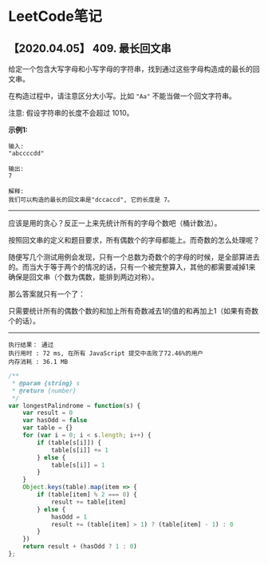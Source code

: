 # LeetCode笔记

## 【2020.04.05】  409. 最长回文串

给定一个包含大写字母和小写字母的字符串，找到通过这些字母构造成的最长的回文串。

在构造过程中，请注意区分大小写。比如 `"Aa"` 不能当做一个回文字符串。

注意:
假设字符串的长度不会超过 1010。



**示例1:**

```
输入:
"abccccdd"

输出:
7

解释:
我们可以构造的最长的回文串是"dccaccd", 它的长度是 7。
```



***

应该是用的贪心？反正一上来先统计所有的字母个数吧（桶计数法）。

按照回文串的定义和题目要求，所有偶数个的字母都能上。而奇数的怎么处理呢？

随便写几个测试用例会发现，只有一个总数为奇数个的字母的时候，是全部算进去的。而当大于等于两个的情况的话，只有一个被完整算入，其他的都需要减掉1来确保是回文串（个数为偶数，能排到两边对称）。

那么答案就只有一个了：

只需要统计所有的偶数个数的和加上所有奇数减去1的值的和再加上1（如果有奇数个的话）。

***

```
执行结果： 通过
执行用时 : 72 ms, 在所有 JavaScript 提交中击败了72.46%的用户
内存消耗 : 36.1 MB
```

```javascript
/**
 * @param {string} s
 * @return {number}
 */
var longestPalindrome = function(s) {
    var result = 0
    var hasOdd = false
    var table = {}
    for (var i = 0; i < s.length; i++) {
        if (table[s[i]]) {
            table[s[i]] += 1
        } else {
            table[s[i]] = 1
        }
    }
    Object.keys(table).map(item => {
        if (table[item] % 2 === 0) {
            result += table[item]
        } else {
            hasOdd = 1
            result += (table[item] > 1) ? (table[item] - 1) : 0
        }
    })
    return result + (hasOdd ? 1 : 0)
};
```


